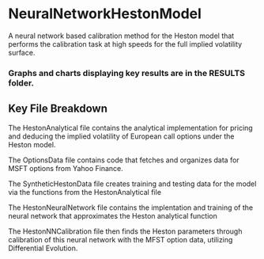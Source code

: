 # NeuralNetworkHestonModel
A neural network based calibration method for the Heston model that performs the calibration task at high speeds for the full implied volatility surface. 

### Graphs and charts displaying key results are in the RESULTS folder.


## Key File Breakdown

The HestonAnalytical file contains the analytical implementation for pricing and deducing the implied volatility of European call options under the Heston model. 

The OptionsData file contains code that fetches and organizes data for MSFT options from Yahoo Finance.

The SyntheticHestonData file creates training and testing data for the model via the functions from the HestonAnalytical file

The HestonNeuralNetwork file contains the implentation and training of the neural network that approximates the Heston analytical function

The HestonNNCalibration file then finds the Heston parameters through calibration of this neural network with the MFST option data, utilizing Differential Evolution.
